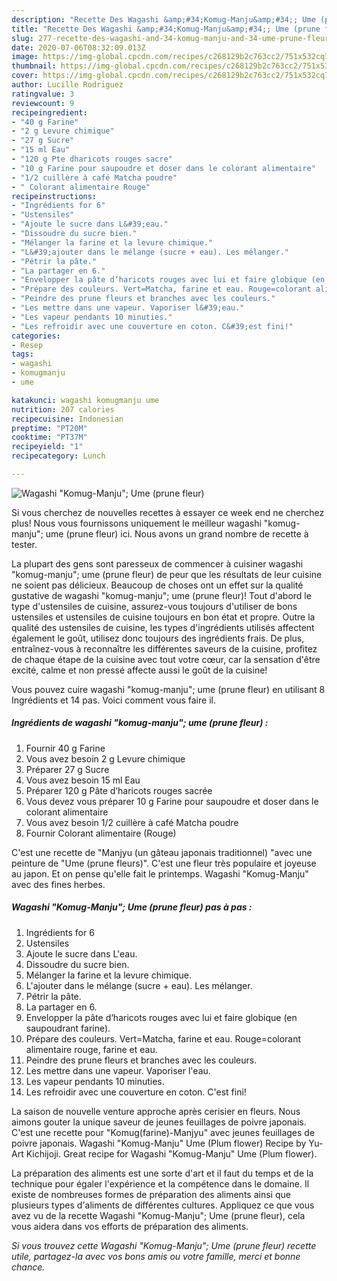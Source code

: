 ```yaml
---
description: "Recette Des Wagashi &amp;#34;Komug-Manju&amp;#34;; Ume (prune fleur)"
title: "Recette Des Wagashi &amp;#34;Komug-Manju&amp;#34;; Ume (prune fleur)"
slug: 277-recette-des-wagashi-and-34-komug-manju-and-34-ume-prune-fleur
date: 2020-07-06T08:32:09.013Z
image: https://img-global.cpcdn.com/recipes/c268129b2c763cc2/751x532cq70/wagashi-komug-manju-ume-prune-fleur-photo-principale-de-la-recette.jpg
thumbnail: https://img-global.cpcdn.com/recipes/c268129b2c763cc2/751x532cq70/wagashi-komug-manju-ume-prune-fleur-photo-principale-de-la-recette.jpg
cover: https://img-global.cpcdn.com/recipes/c268129b2c763cc2/751x532cq70/wagashi-komug-manju-ume-prune-fleur-photo-principale-de-la-recette.jpg
author: Lucille Rodriguez
ratingvalue: 3
reviewcount: 9
recipeingredient:
- "40 g Farine"
- "2 g Levure chimique"
- "27 g Sucre"
- "15 ml Eau"
- "120 g Pte dharicots rouges sacre"
- "10 g Farine pour saupoudre et doser dans le colorant alimentaire"
- "1/2 cuillère à café Matcha poudre"
- " Colorant alimentaire Rouge"
recipeinstructions:
- "Ingrédients for 6"
- "Ustensiles"
- "Ajoute le sucre dans L&#39;eau."
- "Dissoudre du sucre bien."
- "Mélanger la farine et la levure chimique."
- "L&#39;ajouter dans le mélange (sucre + eau). Les mélanger."
- "Pétrir la pâte."
- "La partager en 6."
- "Envelopper la pâte d‘haricots rouges avec lui et faire globique (en saupoudrant farine)."
- "Prépare des couleurs. Vert=Matcha, farine et eau. Rouge=colorant alimentaire rouge, farine et eau."
- "Peindre des prune fleurs et branches avec les couleurs."
- "Les mettre dans une vapeur. Vaporiser l&#39;eau."
- "Les vapeur pendants 10 minuties."
- "Les refroidir avec une couverture en coton. C&#39;est fini!"
categories:
- Resep
tags:
- wagashi
- komugmanju
- ume

katakunci: wagashi komugmanju ume 
nutrition: 207 calories
recipecuisine: Indonesian
preptime: "PT20M"
cooktime: "PT37M"
recipeyield: "1"
recipecategory: Lunch

---
```



![Wagashi &#34;Komug-Manju&#34;; Ume (prune fleur)](https://img-global.cpcdn.com/recipes/c268129b2c763cc2/751x532cq70/wagashi-komug-manju-ume-prune-fleur-photo-principale-de-la-recette.jpg)

Si vous cherchez de nouvelles recettes à essayer ce week end ne cherchez plus! Nous vous fournissons uniquement le meilleur wagashi &#34;komug-manju&#34;; ume (prune fleur) ici. Nous avons un grand nombre de recette à tester.

La plupart des gens sont paresseux de commencer à cuisiner wagashi &#34;komug-manju&#34;; ume (prune fleur) de peur que les résultats de leur cuisine ne soient pas délicieux. Beaucoup de choses ont un effet sur la qualité gustative de wagashi &#34;komug-manju&#34;; ume (prune fleur)! Tout d'abord le type d'ustensiles de cuisine, assurez-vous toujours d'utiliser de bons ustensiles et ustensiles de cuisine toujours en bon état et propre. Outre la qualité des ustensiles de cuisine, les types d'ingrédients utilisés affectent également le goût, utilisez donc toujours des ingrédients frais. De plus, entraînez-vous à reconnaître les différentes saveurs de la cuisine, profitez de chaque étape de la cuisine avec tout votre cœur, car la sensation d'être excité, calme et non pressé affecte aussi le goût de la cuisine!

<!--inarticleads1-->

Vous pouvez cuire wagashi &#34;komug-manju&#34;; ume (prune fleur) en utilisant 8 Ingrédients et 14 pas. Voici comment vous faire il.

##### Ingrédients de wagashi &#34;komug-manju&#34;; ume (prune fleur) :

1. Fournir 40 g Farine
1. Vous avez besoin 2 g Levure chimique
1. Préparer 27 g Sucre
1. Vous avez besoin 15 ml Eau
1. Préparer 120 g Pâte d‘haricots rouges sacrée
1. Vous devez vous préparer 10 g Farine pour saupoudre et doser dans le colorant alimentaire
1. Vous avez besoin 1/2 cuillère à café Matcha poudre
1. Fournir  Colorant alimentaire (Rouge)


C&#39;est une recette de &#34;Manjyu (un gâteau japonais traditionnel) &#34;avec une peinture de &#34;Ume (prune fleurs)&#34;. C&#39;est une fleur très populaire et joyeuse au japon. Et on pense qu&#39;elle fait le printemps. Wagashi &#34;Komug-Manju&#34; avec des fines herbes. 

<!--inarticleads2-->

##### Wagashi &#34;Komug-Manju&#34;; Ume (prune fleur) pas à pas :

1. Ingrédients for 6
1. Ustensiles
1. Ajoute le sucre dans L&#39;eau.
1. Dissoudre du sucre bien.
1. Mélanger la farine et la levure chimique.
1. L&#39;ajouter dans le mélange (sucre + eau). Les mélanger.
1. Pétrir la pâte.
1. La partager en 6.
1. Envelopper la pâte d‘haricots rouges avec lui et faire globique (en saupoudrant farine).
1. Prépare des couleurs. Vert=Matcha, farine et eau. Rouge=colorant alimentaire rouge, farine et eau.
1. Peindre des prune fleurs et branches avec les couleurs.
1. Les mettre dans une vapeur. Vaporiser l&#39;eau.
1. Les vapeur pendants 10 minuties.
1. Les refroidir avec une couverture en coton. C&#39;est fini!


La saison de nouvelle venture approche après cerisier en fleurs. Nous aimons gouter la unique saveur de jeunes feuillages de poivre japonais. C&#39;est une recette pour &#34;Komug(farine)-Manjyu&#34; avec jeunes feuillages de poivre japonais. Wagashi &#34;Komug-Manju&#34; Ume (Plum flower) Recipe by Yu-Art Kichijoji. Great recipe for Wagashi &#34;Komug-Manju&#34; Ume (Plum flower). 

<!--inarticleads1-->

<p>
La préparation des aliments est une sorte d'art et il faut du temps et de la technique pour égaler l'expérience et la compétence dans le domaine. Il existe de nombreuses formes de préparation des aliments ainsi que plusieurs types d'aliments de différentes cultures. Appliquez ce que vous avez vu de la recette Wagashi &#34;Komug-Manju&#34;; Ume (prune fleur), cela vous aidera dans vos efforts de préparation des aliments.
</p>

<p>
<i>Si vous trouvez cette Wagashi &#34;Komug-Manju&#34;; Ume (prune fleur) recette utile, partagez-la avec vos bons amis ou votre famille, merci et bonne chance.</i>
</p>

